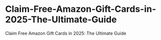 # Claim-Free-Amazon-Gift-Cards-in-2025-The-Ultimate-Guide
Claim Free Amazon Gift Cards in 2025: The Ultimate Guide
